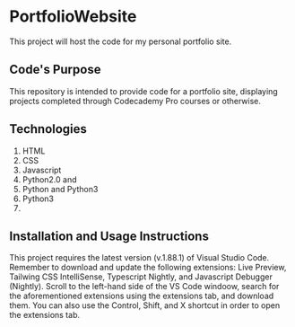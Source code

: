 # PortfolioWebsite
This project will host the code for my personal portfolio site.

## Code's Purpose
This repository is intended to provide code for a portfolio site, displaying projects completed through Codecademy Pro courses or otherwise.

## Technologies
1. HTML
2. CSS
3. Javascript
4. Python2.0 and
5. Python and Python3
6. Python3
7. 








































## Installation and Usage Instructions
This project requires the latest version (v.1.88.1) of Visual Studio Code. Remember to download and update the following extensions: Live Preview, Tailwing CSS IntelliSense, Typescript Nightly, and Javascript Debugger (Nightly). Scroll to the left-hand side of the VS Code windoow, search for the aforementioned extensions using the extensions tab, and download them. You can also use the Control, Shift, and X shortcut in order to open the extensions tab.
